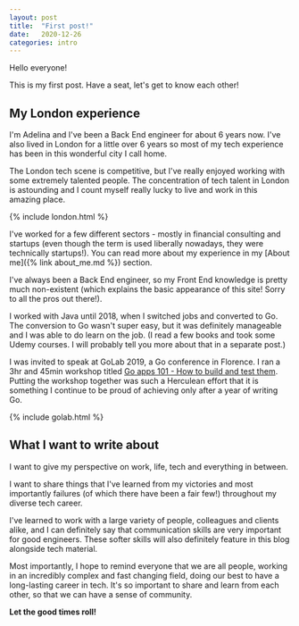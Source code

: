 ```yaml
---
layout: post
title:  "First post!"
date:   2020-12-26
categories: intro
---
```


Hello everyone! 

This is my first post. Have a seat, let's get to know each other!

## My London experience

I'm Adelina and I've been a Back End engineer for about 6 years now. I've also lived in London for a little over 6 years so most of my tech experience has been in this wonderful city I call home. 

The London tech scene is competitive, but I've really enjoyed working with some extremely talented people. The concentration of tech talent in London is astounding and I count myself really lucky to live and work in this amazing place. 

<div> {% include london.html %}</div>

I've worked for a few different sectors - mostly in financial consulting and startups (even though the term is used liberally nowadays, they were technically startups!). You can read more about my experience in my [About me]({% link about_me.md %}) section.


I've always been a Back End engineer, so my Front End knowledge is pretty much non-existent (which explains the basic appearance of this site! Sorry to all the pros out there!). 

I worked with Java until 2018, when I switched jobs and converted to Go. 
The conversion to Go wasn't super easy, but it was definitely manageable and I was able to do learn on the job. 
(I read a few books and took some Udemy courses. I will probably tell you more about that in a separate post.)

I was invited to speak at GoLab 2019, a Go conference in Florence.  I ran a 3hr and 45min workshop titled [Go apps 101 - How to build and test them](https://talks.godoc.org/github.com/addetz/go_apps_101_slides/golab19.slide#1).
Putting the workshop together was such a Herculean effort that it is something I continue to be proud of achieving only after a year of writing Go.

<div> {% include golab.html %}</div>


## What I want to write about

I want to give my perspective on work, life, tech and everything in between. 

I want to share things that I've learned from my victories and most importantly failures (of which there have been a fair few!) throughout my diverse tech career. 

I've learned to work with a large variety of people, colleagues and clients alike, and I can definitely say that communication skills are very important for good engineers. These softer skills will also definitely feature in this blog alongside tech material. 

Most importantly, I hope to remind everyone that we are all people, working in an incredibly complex and fast changing field, doing our best to have a long-lasting career in tech. It's so important to share and learn from each other, so that we can have a sense of community.

**Let the good times roll!**